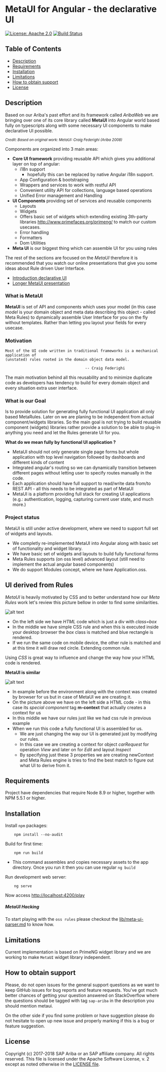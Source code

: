 # MetaUI for Angular - the declarative UI

[![License: Apache 2.0](https://img.shields.io/badge/License-Apache%202.0-yellowgreen.svg)](https://opensource.org/licenses/Apache-2.0)
[![Build Status](https://travis-ci.org/SAP/angular-metaui.svg?branch=master)](https://travis-ci.org/SAP/angular-metaui)




## Table of Contents

* [Description](#description)
* [Requirements](#requirements)
* [Installation](#Installation)
* [Limitations](#Limitations)
* [How to obtain support](#howto-obtain-support)
* [License](#license)





## Description

Based on our Ariba's past effort and its framework called _AribaWeb_ we are bringing over one of 
its core library called **MetaUI** into Angular world based fully on typescripts along with some necessary UI components to 
make declarative UI possible. 

<small>_Credit:  Based on original work: MetaUI: Craig Federighi (Ariba 2008)_</small>


Components are organized into 3 main areas:
 
 * **Core UI framework** providing reusable API which gives you additional layer on top of angular:
    * i18n support
        * hopefully this can be replaced by native Angular i18n support.    
    * App Configuration & bootstraping
    * Wrappers and services to work with restful API    
    * Convenient utility API for collections, language based operations
    * Unified Error management and Handling
 *  **UI Components** providing set of services and reusable components
    * Layouts
    * Widgets
    * Offers basic set of widgets which extending existing 3th-party libraries http://www.primefaces.org/primeng/ to match our custom usecases. 
    * Error handling
    * Formatters
    * Dom Utilities
 * **Meta UI** is our biggest thing which can assemble UI for you using rules
    
 
The rest of the sections are focused on the _MetaUI_ therefore it is recommended that you watch our online presentations that give
you some ideas about Rule driven User Interface.

 - [Introduction declarative UI](https://www.youtube.com/watch?v=-Bv_ceUn1K8)
 - [Longer MetaUI presentation](https://www.youtube.com/watch?v=F0BMw_Sxjig)
 
                    
      

### What is MetaUI
**MetaUI** is set of API and components which uses your model (in this case _model_ is your domain object and meta data 
describing this object - called Meta Rules) to dynamically assemble User Interface for you on the fly without templates. 
Rather than letting you layout your fields for every usecase. 

### Motivation

```
Most of the UI code written in traditional frameworks is a mechanical application of 
(unstated) rules rooted in the domain object data model.
  						            
  						            -- Craig Federighi 	
```

The main motivation behind all this reusability and to minimize duplicate code as developers has tendency to build 
for every domain object and every situation extra user interface.
 

### What is our Goal
Is to provide solution for generating fully functional UI application all only based MetaRules. Later on we are planing
 to be independent from actual component/widgets libraries. So the main goal is not trying to build reusable component (widgets) libraries 
rather provide a solution to be able to plug-in anything you need and let the Rules generate UI for you. 
  

**What do we mean fully by functional UI application ?**
 + MetaUI should not only generate single page forms but whole application with top level navigation followed by 
 dashboards and different kinds of content 
 + Integrated angular's routing so we can dynamically transition between different pages without letting user to 
 specify routes manually in the code. 
 + Each application should have full support to read/write data from/to REST API  - all this needs to be integrated as part of MetaUI
 + MetaUI is a platform providing full stack for creating UI applications (e.g.: authentication, logging, capturing 
 current user state, and much more.)
  
 

### Project status
MetaUI is still under active development, where we need to support full set of widgets and layouts. 

+ We completly re-implemented MetaUI into Angular along with basic set of functionality and widget library.
+ We have basic set of widgets and layouts to build fully functional forms
+ Meta Rules supports (on oss level) advanced layout (still need to implement the actual angular based components)
+ We do support Modules concept, where we have Application.oss.



## UI derived from Rules

_MetaUI_ is heavily motivated by CSS and to better understand how our _Meta Rules_ work let's review this picture bellow in 
order to find some similarities.


![alt text](docs/img/cssvsmeta.png "CSS Comparission")


+ On the left side we have _HTML_ code which is just a div with _class=box_
+ In the middle we have simple CSS rule and when this is executed inside your desktop browser the _box_ class is matched
and blue rectangle is rendered.
+ If we run the same code on mobile device, the other rule is matched and at this time it will draw red circle. Extending 
common rule. 
 
 
 Using _CSS_  is great way to influence and change the way how your HTML code is rendered. 
 
 **MetaUI is similar**
 
 
![alt text](docs/img/css2meta.png "MetaUI schema")



+ In example before the environment along with the context was created by browser for us but in case of MetaUI we are creating it.
+ On the picture above we have on the left side a HTML code  - in this case its _special component_ tag **m-context** that actually 
creates a context for us
+ In this middle we have our rules just like we had css rule in previous example
+ When we run this code a fully functional UI is assembled for us.
    + We are just changing the way our UI is generated just by modifying our rules.
    + In this case we are creating a context for object _carRequest_ for operation _View_ and later on for _Edit_ and layout _Inspect_
    + By specifying just these 3 properties we are creating newContext and Meta Rules engine is tries to find the best match to figure out
     what UI to derive from it.



## Requirements

Project have dependencies that require  Node 8.9 or higher, together with NPM 5.5.1 or higher.

## Installation

Install `npm` packages:

```
    npm install --no-audit
```

Build for first time:

```
    npm run build
```
* This command assembles and copies necessary assets to the app directory. Once you run it then you can use regular `ng build`



Run development web server:

```
    ng serve
```

Now access [http://localhost:4200/play][1]


##### MetaUI Hacking

To start playing with the `oss rules` please checkout the [lib/meta-ui-parser.md][3] to know how.


## Limitations

Current implementation is based on PrimeNG widget library and we are working to make `MetaUI` widget library independent.



## How to obtain support

Please, do not open issues for the general support questions as we want to keep GitHub issues for bug reports and 
feature requests. You've got much better chances of getting your question answered on StackOverflow where the questions 
should be tagged with tag `sap-ariba` in the description you should mention metaui.

On the other side if you find some problem or have suggestion please do not hesitate to open up new issue and properly marking if this is a bug or 
feature suggestion.




## License

Copyright (c) 2017-2018 SAP Ariba or an SAP affiliate company. All rights reserved.
This file is licensed under the Apache Software License, v. 2 except as noted otherwise in the [LICENSE file][2].


   
 [1]: http://localhost:4200/play
 [2]: https://github.com/SAP/angular-metaui/blob/master/LICENSE
 [3]: https://github.com/SAP/angular-metaui/blob/master/lib/meta-ui-parser.md
 
 